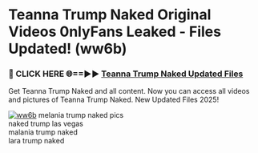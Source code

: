 # Teanna Trump Naked Original Videos 0nlyFans Leaked - Files Updated! (ww6b)

<h3>🔴 CLICK HERE 🌐==►► <a href="https://tinyurl.com/up5wt9bj" rel="nofollow">Teanna Trump Naked Updated Files</a></h3>

Get Teanna Trump Naked and all content. Now you can access all videos and pictures of Teanna Trump Naked. New Updated Files 2025!

[![ww6b](https://i.imgur.com/ABiUzMV.gif)](https://tinyurl.com/up5wt9bj)
melania trump naked pics<br>
naked trump las vegas<br>
malania trump naked<br>
lara trump naked